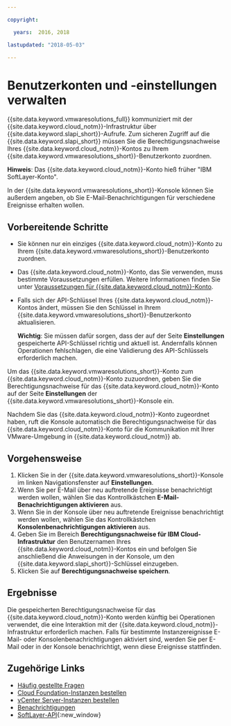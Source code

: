 ```yaml
---

copyright:

  years:  2016, 2018

lastupdated: "2018-05-03"

---
```


# Benutzerkonten und -einstellungen verwalten

{{site.data.keyword.vmwaresolutions_full}} kommuniziert mit der {{site.data.keyword.cloud_notm}}-Infrastruktur über {{site.data.keyword.slapi_short}}-Aufrufe. Zum sicheren Zugriff auf die {{site.data.keyword.slapi_short}} müssen Sie die Berechtigungsnachweise Ihres {{site.data.keyword.cloud_notm}}-Kontos zu Ihrem {{site.data.keyword.vmwaresolutions_short}}-Benutzerkonto zuordnen.

**Hinweis**: Das {{site.data.keyword.cloud_notm}}-Konto hieß früher "IBM SoftLayer-Konto".

In der {{site.data.keyword.vmwaresolutions_short}}-Konsole können Sie außerdem angeben, ob Sie E-Mail-Benachrichtigungen für verschiedene Ereignisse erhalten wollen.

## Vorbereitende Schritte

* Sie können nur ein einziges {{site.data.keyword.cloud_notm}}-Konto zu Ihrem {{site.data.keyword.vmwaresolutions_short}}-Benutzerkonto zuordnen.
* Das {{site.data.keyword.cloud_notm}}-Konto, das Sie verwenden, muss bestimmte Voraussetzungen erfüllen. Weitere Informationen finden Sie unter [Voraussetzungen für {{site.data.keyword.cloud_notm}}-Konto](slaccountrequirement.html).
* Falls sich der API-Schlüssel Ihres {{site.data.keyword.cloud_notm}}-Kontos ändert, müssen Sie den Schlüssel in Ihrem {{site.data.keyword.vmwaresolutions_short}}-Benutzerkonto aktualisieren.

   **Wichtig**: Sie müssen dafür sorgen, dass der auf der Seite **Einstellungen** gespeicherte API-Schlüssel richtig und aktuell ist.
   Andernfalls können Operationen fehlschlagen, die eine Validierung des API-Schlüssels erforderlich machen.

Um das {{site.data.keyword.vmwaresolutions_short}}-Konto zum {{site.data.keyword.cloud_notm}}-Konto zuzuordnen, geben Sie die Berechtigungsnachweise für das {{site.data.keyword.cloud_notm}}-Konto auf der Seite **Einstellungen** der {{site.data.keyword.vmwaresolutions_short}}-Konsole ein.

Nachdem Sie das {{site.data.keyword.cloud_notm}}-Konto zugeordnet haben, ruft die Konsole automatisch die Berechtigungsnachweise für das {{site.data.keyword.cloud_notm}}-Konto für die Kommunikation mit Ihrer VMware-Umgebung in {{site.data.keyword.cloud_notm}} ab.

## Vorgehensweise

1. Klicken Sie in der {{site.data.keyword.vmwaresolutions_short}}-Konsole im linken Navigationsfenster auf **Einstellungen**.
2. Wenn Sie per E-Mail über neu auftretende Ereignisse benachrichtigt werden wollen, wählen Sie das Kontrollkästchen **E-Mail-Benachrichtigungen aktivieren** aus.
3. Wenn Sie in der Konsole über neu auftretende Ereignisse benachrichtigt werden wollen, wählen Sie das Kontrollkästchen **Konsolenbenachrichtigungen aktivieren** aus.
4. Geben Sie im Bereich **Berechtigungsnachweise für IBM Cloud-Infrastruktur** den Benutzernamen Ihres {{site.data.keyword.cloud_notm}}-Kontos ein und befolgen Sie anschließend die Anweisungen in der Konsole, um den {{site.data.keyword.slapi_short}}-Schlüssel einzugeben.
5. Klicken Sie auf **Berechtigungsnachweise speichern**.

## Ergebnisse

Die gespeicherten Berechtigungsnachweise für das {{site.data.keyword.cloud_notm}}-Konto werden künftig bei Operationen verwendet, die eine Interaktion mit der {{site.data.keyword.cloud_notm}}-Infrastruktur erforderlich machen. Falls für bestimmte Instanzereignisse E-Mail- oder Konsolenbenachrichtigungen aktiviert sind, werden Sie per E-Mail oder in der Konsole benachrichtigt, wenn diese Ereignisse stattfinden.

## Zugehörige Links

* [Häufig gestellte Fragen](faq.html)
* [Cloud Foundation-Instanzen bestellen](../sddc/sd_orderinginstance.html)
* [vCenter Server-Instanzen bestellen](../vcenter/vc_orderinginstance.html)
* [Benachrichtigungen](notifications.html)
* [SoftLayer-API](../../../customer-portal/cpapi.html){:new_window}
